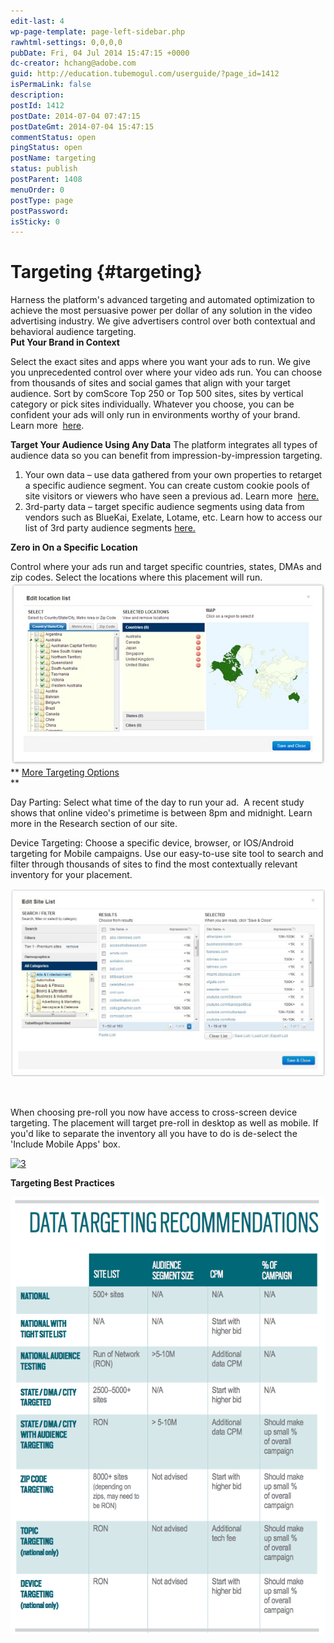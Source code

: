 ```yaml
---
edit-last: 4
wp-page-template: page-left-sidebar.php
rawhtml-settings: 0,0,0,0
pubDate: Fri, 04 Jul 2014 15:47:15 +0000
dc-creator: hchang@adobe.com
guid: http://education.tubemogul.com/userguide/?page_id=1412
isPermaLink: false
description: 
postId: 1412
postDate: 2014-07-04 07:47:15
postDateGmt: 2014-07-04 15:47:15
commentStatus: open
pingStatus: open
postName: targeting
status: publish
postParent: 1408
menuOrder: 0
postType: page
postPassword: 
isSticky: 0
---
```


# Targeting {#targeting}

Harness the platform's advanced targeting and automated optimization to achieve the most persuasive power per dollar of any solution in the video advertising industry. We give advertisers control over both contextual and behavioral audience targeting.   
**Put Your Brand in Context**
  
Select the exact sites and apps where you want your ads to run.&nbsp;We give you unprecedented control over where your&nbsp;video ads run. You can choose from thousands of sites&nbsp;and social games that align with your target audience.&nbsp;Sort by comScore Top 250 or Top 500 sites, sites by&nbsp;vertical category or pick sites individually. Whatever&nbsp;you choose, you can be confident your ads will only run&nbsp;in environments worthy of your brand. Learn more&nbsp; [here](targeting/contextual.md).

**Target Your Audience Using Any Data**
The platform integrates all types of audience data so you can benefit from impression-by-impression targeting.

1. Your own data – use data gathered from your own properties to retarget a specific audience segment. You can create custom cookie pools of site visitors or viewers who have seen a previous ad. Learn more&nbsp; [here.](targeting/retargeting.md)
1. 3rd-party data – target specific audience segments using data from vendors such as BlueKai, Exelate, Lotame, etc.&nbsp;Learn how to access our list of 3rd party audience segments [here.](targeting/behavioral.md)

**Zero in On a Specific Location**
  
Control where your ads run and target specific countries, states, DMAs and zip codes.&nbsp;Select the locations where this placement will run.
[ ![1](assets/1.jpg)](assets/1.jpg)   
** [More Targeting Options](targeting/targeting-options.md)   
**
  
Day Parting: Select what time of the day to run your ad. &nbsp;A recent study shows that online video's primetime is between 8pm and midnight. Learn more in the Research section of our site.

Device Targeting: Choose a specific device, browser, or IOS/Android targeting for Mobile campaigns.
Use our easy-to-use site tool to search and filter through thousands of sites to find the most contextually relevant inventory for your placement.

[ ![2](assets/2-1024x613.jpg)](assets/2.jpg)

&nbsp;

When choosing pre-roll you now have access to cross-screen device targeting. The placement will target pre-roll in desktop as well as mobile. If you'd like to separate the inventory all you have to do is de-select the 'Include Mobile Apps' box.

[ ![3](assets/3.png)](assets/3.png)

**Targeting Best Practices**

[ ![Data Targeting Recommendations](assets/data-targeting-recommendations.png)](assets/data-targeting-recommendations.png)
&nbsp; 
